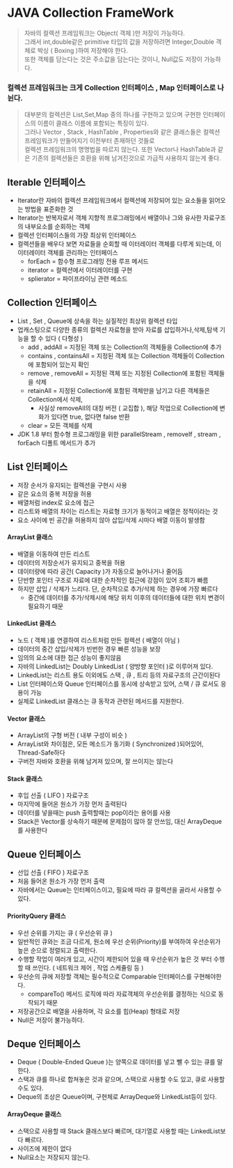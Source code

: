 # JAVA Collection FrameWork

> 자바의 컬렉션 프레임워크는 Object( 객체 )만 저장이 가능하다.<br>
> 그래서 int,double같은 primitive 타입의 값을 저장하려면 Integer,Double 객체로 박싱 ( Boxing )하여 저장해야 한다.<br>
> 또한 객체를 담는다는 것은 주소값을 담는다는 것이니, Null값도 저장이 가능하다.


### 컬렉션 프레임워크는 크게 Collection 인터페이스 , Map 인터페이스로 나뉜다.
>대부분의 컬렉션은 List,Set,Map 중의 하나를 구현하고 있으며 구현한 인터페이스의 이름이 클래스 이름에 포함되는 특징이 있다.<br/>
>그러나 Vector , Stack , HashTable , Properties와 같은 클래스들은 컬렉션 프레임워크가 만들어지기 이전부터 존재하던 것들로<br/>
> 컬렉션 프레임워크의 명명법을 따르지 않는다. 또한 Vector나 HashTable과 같은 기존의 컬렉션들은 호환을 위해 남겨진것으로 가급적 사용하지 않는게 좋다.




## Iterable 인터페이스
- Iterator란 자바의 컬렉션 프레임워크에서 컬렉션에 저장되어 있는 요소들을 읽어오는 방법을 표준화한 것
- Iterator는 반복자로서 객체 지향적 프로그래밍에서 배열이나 그와 유사한 자료구조의 내부요소를 순회하는 객체
- 컬렉션 인터페이스들의 가장 최상위 인터페이스
- 컬렉션들을 배우다 보면 자료들을 순회할 때 이터레이터 객체를 다루게 되는데, 이 이터레이터 객체를 관리하는 인터페이스
   - forEach = 함수형 프로그래밍 전용 루프 메서드
   - iterator = 컬렉션에서 이터레이터를 구현
   - splierator = 파이프라이닝 관련 메소드


## Collection 인터페이스
- List , Set , Queue에 상속을 하는 실질적인 최상위 컬렉션 타입
- 업캐스팅으로 다양한 종류의 컬렉션 자료형을 받아 자료를 삽입하거나,삭제,탐색 기능을 할 수 있다 ( 다형성 )
  - add , addAll = 지정된 객체 또는 Collection의 객체들을 Collection에 추가
  - contains , containsAll = 지정된 객체 또는 Collection 객체들이 Collection에 포함되어 있는지 확인
  - remove , removeAll = 지정된 객체 또는 지정된 Collection에 포함된 객체들을 삭제
  - retainAll = 지정된 Collection에 포함된 객체만을 남기고 다른 객체들은 Collection에서 삭제,
    - 사실상 removeAll의 대칭 버전 ( 교집합 ), 해당 작업으로 Collection에 변화가 있다면 true, 없다면 false 반환
  - clear = 모든 객체를 삭제
- JDK 1.8 부터 함수형 프로그래밍을 위한 parallelStream , removeIf , stream , forEach 디폴트 메서드가 추가

## List 인터페이스
- 저장 순서가 유지되는 컬렉션을 구현시 사용
- 같은 요소의 중복 저장을 허용
- 배열처럼 index로 요소에 접근
- 리스트와 배열의 차이는 리스트는 자료형 크기가 동적이고 배열은 정적이라는 것
- 요소 사이에 빈 공간을 허용하지 않아 삽입/삭제 시마다 배열 이동이 발생함

#### ArrayList 클래스
- 배열을 이동하여 만든 리스트
- 데이터의 저장순서가 유지되고 중복을 허용
- 데이터량에 따라 공간( Capacity )가 자동으로 늘어나거나 줄어듬
- 단반향 포인터 구조로 자료에 대한 순차적인 접근에 강점이 있어 조회가 빠름
- 하지만 삽입 / 삭제가 느리다. 단, 순차적으로 추가/삭제 하는 경우에 가장 빠르다
  - 중간에 데이터를 추가/삭제시에 해당 위치 이후의 데이터들에 대한 위치 변경이 필요하기 때문


#### LinkedList 클래스
- 노드 ( 객체 )를 연결하여 리스트처럼 만든 컬렉션 ( 배열이 아님 )
- 데이터의 중간 삽입/삭제가 빈번한 경우 빠른 성능을 보장
- 임의의 요소에 대한 접근 성능이 좋지않음
- 자바의 LinkedList는 Doubly LinkedList ( 양방향 포인터 )로 이루어져 있다.
- LinkedList는 리스트 용도 이외에도 스택 , 큐 , 트리 등의 자료구조의 근간이된다
- List 인터페이스와 Queue 인터페이스를 동시에 상속받고 있어, 스택 / 큐 로서도 응용이 가능
- 실제로 LinkedList 클래스는 큐 동작과 관련된 메서드를 지원한다.

#### Vector 클래스
- ArrayList의 구형 버전 ( 내부 구성이 비슷 )
- ArrayList와 차이점은, 모든 메소드가 동기화 ( Synchronized )되어있어, Thread-Safe하다
- 구버전 자바와 호환을 위해 남겨져 있으며, 잘  쓰이지는 않는다

#### Stack 클래스
- 후입 선출 ( LIFO ) 자료구조
- 마지막에 들어온 원소가 가장 먼저 출력된다
- 데이터를 넣을때는 push 출력할때는 pop이라는 용어를 사용
- Stack은 Vector를 상속하기 때문에 문제점이 많아 잘 안쓰임, 대신 ArrayDeque를 사용한다

## Queue 인터페이스
- 선입 선출 ( FIFO ) 자료구조
- 처음 들어온 원소가 가장 먼저 출력
- 자바에서는 Queue는 인터페이스이고, 필요에 따라 큐 컬렉션을 골라서 사용할 수 있다.

#### PriorityQuery 클래스
- 우선 순위를 가지는 큐  ( 우선순위 큐 )
- 일반적인 큐와는 조금 다르게, 원소에 우선 순위(Priority)를 부여하여 우선순위가 높은 순으로 정렬되고 출력한다.
- 수행할 작업이 여러개 있고, 시간이 제한되어 있을 때 우선순위가 높은 것 부터 수행할 때 쓰인다. ( 네트워크 제어 , 작업 스케쥴링 등 )
- 우선순의 큐에 저장할 객체는 필수적으로 Comparable 인터페이스를 구현해야한다.
  - compareTo() 메서드 로직에 따라 자료객체의 우선순위를 결정하는 식으로 동작되기 때문
- 저장공간으로 배열을 사용하며, 각 요소를 힙(Heap) 형태로 저장
- Null은 저장이 불가능하다.

## Deque 인터페이스
- Deque ( Double-Ended Queue )는 양쪽으로 데이터를 넣고 뺄 수 있는 큐를 말한다.
- 스택과 큐를 하나로 합쳐놓은 것과 같으며, 스택으로 사용할 수도 있고, 큐로 사용할 수도 있다.
- Deque의 조상은 Queue이며, 구현체로 ArrayDeque와 LinkedList등이 있다.

#### ArrayDeque 클래스
- 스택으로 사용할 때 Stack 클래스보다 빠르며, 대기열로 사용할 때는 LinkedList보다 빠르다.
- 사이즈에 제한이 없다
- Null요소는 저장되지 않는다.


